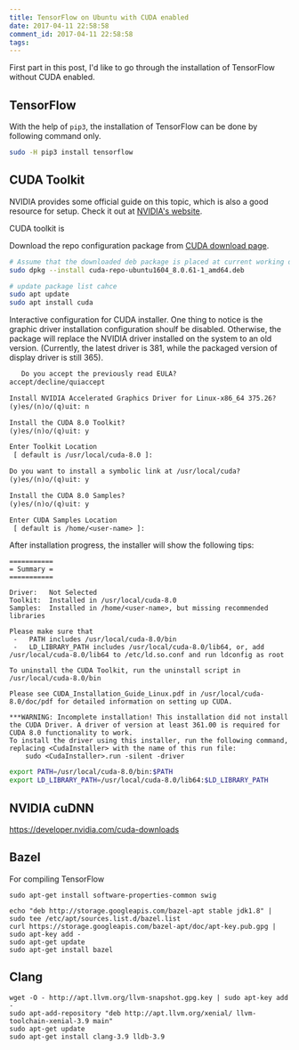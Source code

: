```yaml
---
title: TensorFlow on Ubuntu with CUDA enabled
date: 2017-04-11 22:58:58
comment_id: 2017-04-11 22:58:58
tags:
---
```


First part in this post, I'd like to go through the installation of 
TensorFlow without CUDA enabled.

TensorFlow
----------

With the help of `pip3`, the installation of TensorFlow can be done by following command only.

```bash
sudo -H pip3 install tensorflow 
```

CUDA Toolkit
------------


NVIDIA provides some official guide on this topic, which is also a good resource for setup.
Check it out at [NVIDIA's website](http://www.nvidia.com/object/gpu-accelerated-applications-tensorflow-installation.html).

CUDA toolkit is 

Download the repo configuration package from [CUDA download page](https://developer.nvidia.com/cuda-downloads).


```bash
# Assume that the downloaded deb package is placed at current working directory
sudo dpkg --install cuda-repo-ubuntu1604_8.0.61-1_amd64.deb

# update package list cahce
sudo apt update
sudo apt install cuda
```
Interactive configuration for CUDA installer. One thing to notice is the graphic driver
installation configuration shoulf be disabled. Otherwise, the package will replace 
the NVIDIA driver installed on the system to an old version. 
(Currently, the latest driver is 381, while the packaged version of display driver is still 365).
```txt
   Do you accept the previously read EULA?
accept/decline/quiaccept          

Install NVIDIA Accelerated Graphics Driver for Linux-x86_64 375.26?
(y)es/(n)o/(q)uit: n

Install the CUDA 8.0 Toolkit?
(y)es/(n)o/(q)uit: y

Enter Toolkit Location
 [ default is /usr/local/cuda-8.0 ]: 

Do you want to install a symbolic link at /usr/local/cuda?
(y)es/(n)o/(q)uit: y

Install the CUDA 8.0 Samples?
(y)es/(n)o/(q)uit: y

Enter CUDA Samples Location
 [ default is /home/<user-name> ]: 
```

After installation progress, the installer will show the following tips:
```
===========
= Summary =
===========

Driver:   Not Selected
Toolkit:  Installed in /usr/local/cuda-8.0
Samples:  Installed in /home/<user-name>, but missing recommended libraries

Please make sure that
 -   PATH includes /usr/local/cuda-8.0/bin
 -   LD_LIBRARY_PATH includes /usr/local/cuda-8.0/lib64, or, add /usr/local/cuda-8.0/lib64 to /etc/ld.so.conf and run ldconfig as root

To uninstall the CUDA Toolkit, run the uninstall script in /usr/local/cuda-8.0/bin

Please see CUDA_Installation_Guide_Linux.pdf in /usr/local/cuda-8.0/doc/pdf for detailed information on setting up CUDA.

***WARNING: Incomplete installation! This installation did not install the CUDA Driver. A driver of version at least 361.00 is required for CUDA 8.0 functionality to work.
To install the driver using this installer, run the following command, replacing <CudaInstaller> with the name of this run file:
    sudo <CudaInstaller>.run -silent -driver
```

```bash
export PATH=/usr/local/cuda-8.0/bin:$PATH
export LD_LIBRARY_PATH=/usr/local/cuda-8.0/lib64:$LD_LIBRARY_PATH
```

NVIDIA cuDNN
------------

https://developer.nvidia.com/cuda-downloads


Bazel
-----

For compiling TensorFlow
```
sudo apt-get install software-properties-common swig 

echo "deb http://storage.googleapis.com/bazel-apt stable jdk1.8" | sudo tee /etc/apt/sources.list.d/bazel.list 
curl https://storage.googleapis.com/bazel-apt/doc/apt-key.pub.gpg | sudo apt-key add - 
sudo apt-get update 
sudo apt-get install bazel
```

Clang
-----
```
wget -O - http://apt.llvm.org/llvm-snapshot.gpg.key | sudo apt-key add -
sudo apt-add-repository "deb http://apt.llvm.org/xenial/ llvm-toolchain-xenial-3.9 main"
sudo apt-get update
sudo apt-get install clang-3.9 lldb-3.9
```
